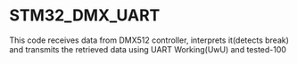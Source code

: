 # STM32_DMX_UART
This code receives data from DMX512 controller, interprets it(detects break) and transmits the retrieved data using UART
Working(UwU) and tested-100
